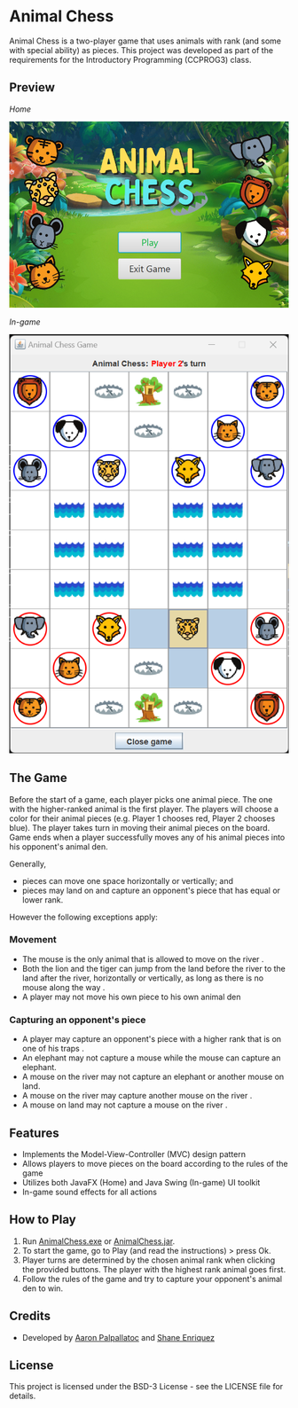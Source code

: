 # Animal Chess

Animal Chess is a two-player game that uses animals with rank (and some with special ability) as pieces. This project was developed as part of the requirements for the Introductory Programming (CCPROG3) class.

## Preview
*Home*

![preview1](./preview1.png)

*In-game*

![preview2](./preview2.png)

## The Game

Before the start of a game, each player picks one animal piece. The one with the higher-ranked animal is the first player. The players will choose a color for their animal pieces (e.g. Player 1 chooses red, Player 2 chooses blue). The player takes turn in moving their animal pieces on the board. Game ends when a player successfully moves any of his animal pieces into his opponent's animal den.

Generally,
- pieces can move one space horizontally or vertically; and
- pieces may land on and capture an opponent's piece that has equal or lower rank.

However the following exceptions apply:

### Movement

- The mouse is the only animal that is allowed to move on the river .
- Both the lion and the tiger can jump from the land before the river to the land after the river, horizontally or vertically, as long as there is no mouse along the way .
- A player may not move his own piece to his own animal den

### Capturing an opponent's piece
- A player may capture an opponent's piece with a higher rank that is on one of his traps .
- An elephant may not capture a mouse while the mouse can capture an elephant.
- A mouse on the river may not capture an elephant or another mouse on land.
- A mouse on the river may capture another mouse on the river .
- A mouse on land may not capture a mouse on the river .

## Features

- Implements the Model-View-Controller (MVC) design pattern
- Allows players to move pieces on the board according to the rules of the game
- Utilizes both JavaFX (Home) and Java Swing (In-game) UI toolkit
- In-game sound effects for all actions

## How to Play

1. Run [AnimalChess.exe](https://github.com/ubergonmx/animal-chess/releases/download/v1.0.0/AnimalChess.exe) or [AnimalChess.jar](./out/artifacts/AnimalChess_jar/AnimalChess.jar).
2. To start the game, go to Play (and read the instructions) > press Ok.
3. Player turns are determined by the chosen animal rank when clicking the provided buttons. The player with the highest rank animal goes first.
4. Follow the rules of the game and try to capture your opponent's animal den to win.

## Credits

- Developed by [Aaron Palpallatoc](https://github.com/ubergonmx) and [Shane Enriquez](https://github.com/janshaaa)

## License

This project is licensed under the BSD-3 License - see the LICENSE file for details.